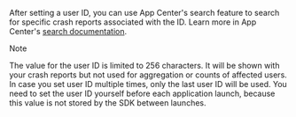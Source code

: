 After setting a user ID, you can use App Center's search feature to search for specific crash reports associated with the ID. Learn more in App Center's [search documentation](~/diagnostics/search.md). 

> [!NOTE]
> The value for the user ID is limited to 256 characters.
> It will be shown with your crash reports but not used for aggregation or counts of affected users.
> In case you set user ID multiple times, only the last user ID will be used.
> You need to set the user ID yourself before each application launch, because this value is not stored by the SDK between launches.
